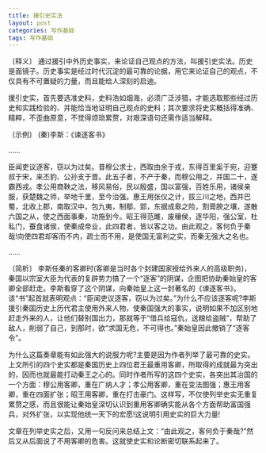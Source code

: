 ```yaml
---
title: 援引史实法
layout: post
categories: 写作基础
tags: 写作基础
---
```


〔释义〕 通过援引中外历史事实，来论证自己观点的方法，叫援引史实法。历史是面镜子。历史事实是经过时代沉淀的最可靠的论据，用它来论证自己的观点，不仅具有不可置疑的力量，而且能给人深刻的启迪。

援引史实，首先要选准史料，史料浩如烟海，必须广泛涉猎，才能选取那些经过历史和实践检验的、并能恰当地证明自己观点的史料；其次要求将史实概括得准确、精粹，不歪曲原意，不觉得烦琐累赘，对艰深语句还需作适当解释。

〔示例〕 (秦)李斯：《谏逐客书》

……

臣闻吏议逐客，窃以为过矣。昔穆公求士，西取由余于戎，东得百里奚于宛，迎蹇叔于宋，来丕豹、公孙支于晋。此五子者，不产于秦，而穆公用之，并国二十，遂霸西戎。孝公用商鞅之法，移风易俗，民以殷盛，国以富强，百姓乐用，诸侯亲服，获楚魏之师，举地千里，至今治强。惠王用张仪之计，拔三川之地，西并巴蜀，北收上郡，南取汉中，包九夷，制鄢、郢，东据成皋之险，割膏腴之壤，遂散六国之从，使之西面事秦，功施到今。昭王得范雎，废穰侯，逐华阳，强公室，杜私门，蚕食诸侯，使秦成帝业，此四君者，皆以客之功。由此观之，客何负于秦哉!向使四君却客而不内，疏士而不用，是使国无富利之实，而秦无强大之名也。

……

〔简析〕 李斯任秦的客卿时(客卿是当时各个封建国家授给外来人的高级职务)，秦国以宗室大臣为代表的复辟势力搞了一个“逐客”的阴谋，企图把协助秦始皇的客卿全部赶走。李斯看穿了这个阴谋，向秦始皇上这一封著名的《谏逐客书》。该“书”起首就表明观点：“臣闻吏议逐客，窃以为过矣。”为什么不应该逐客呢?李斯援引秦国历史上历代君主使用外来人物，使秦国强大的事实，说明如果不加区别地赶走外来的人，让他们替别国出力，那就等于“借兵给寇仇，送粮给盗贼”，帮助了敌人，削弱了自己，到那时，欲“求国无危，不可得也。”秦始皇因此撤销了“逐客令”。

为什么这篇奏章能有如此强大的说服力呢?主要是因为作者列举了最可靠的史实。上文所引的四个史实都是秦国历史上四位君王最重用客卿，所取得的成就最为突出的，因而也就最能打动秦王之心的。同时作者所写的这四个史实，各突出其治国的一个方面：穆公用客卿，重在广纳人才；孝公用客卿，重在变法图强；惠王用客卿，重在四面扩张；昭王用客卿，重在打击豪门。这样写，不仅使列举史实无重复累赘之感，而且很能让秦始皇深切认识到重用客卿确实能从各个方面帮助富国强兵，对外扩张，以实现他统一天下的宏愿!这说明引用史实的巨大力量!

文章在列举史实之后，又用一句反问来总结上文：“由此观之，客何负于秦哉?”然后又从后面说了不用客卿的危害。这就使史实和论断密切联系起来了。 